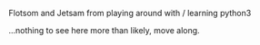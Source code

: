 Flotsom and Jetsam from playing around with / learning python3


...nothing to see here more than likely, move along.

